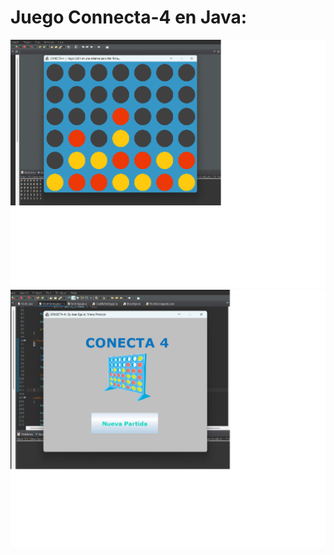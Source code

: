 # Juego Connecta-4 en Java:

<img src="media/miniatura-conecta4-java3.png" alt="game img"/>
<img src="media/miniatura-conecta4-java1.png" alt="game img"/>

